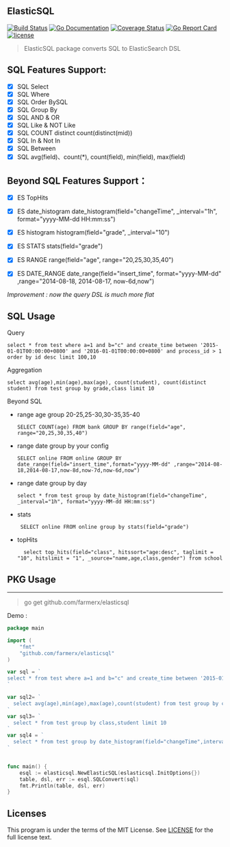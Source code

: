 ElasticSQL
-----------
[![Build Status](https://travis-ci.org/farmerx/elasticsql.svg?branch=master)](https://travis-ci.org/farmerx/elasticsql)
[![Go Documentation](http://img.shields.io/badge/go-documentation-blue.svg?style=flat-square)](https://godoc.org/github.com/farmerx/elasticsql)
[![Coverage Status](https://coveralls.io/repos/github/farmerx/elasticsql/badge.svg?branch=master)](https://coveralls.io/github/farmerx/elasticsql?branch=master)
[![Go Report Card](https://goreportcard.com/badge/github.com/farmerx/elasticsql)](https://goreportcard.com/report/github.com/farmerx/elasticsql)
[![license](https://img.shields.io/github/license/mashape/apistatus.svg?maxAge=2592000)](https://github.com/farmerx/elasticsql/blob/master/LICENSE)

> ElasticSQL package converts SQL to ElasticSearch DSL

## SQL Features Support:

- [x] SQL Select
- [x] SQL Where
- [x] SQL Order BySQL
- [x] SQL Group By
- [x] SQL AND & OR
- [x] SQL Like & NOT Like
- [x] SQL COUNT distinct   count(distinct(mid))
- [x] SQL In & Not In
- [x] SQL Between
- [x] SQL avg(field)、count(*), count(field), min(field), max(field)

## Beyond SQL Features Support：
- [x] ES TopHits
- [x] ES date_histogram  date_histogram(field="changeTime", _interval="1h", format="yyyy-MM-dd HH:mm:ss")
- [x] ES histogram       histogram(field="grade", _interval="10")
- [x] ES STATS           stats(field="grade")
- [x] ES RANGE           range(field="age", range="20,25,30,35,40")
- [x] ES DATE_RANGE      date_range(field="insert_time", format="yyyy-MM-dd" ,range="2014-08-18, 2014-08-17, now-6d,now")



*Improvement : now the query DSL is much more flat*


## SQL Usage
Query
```
select * from test where a=1 and b="c" and create_time between '2015-01-01T00:00:00+0800' and '2016-01-01T00:00:00+0800' and process_id > 1 order by id desc limit 100,10
```
Aggregation
```
select avg(age),min(age),max(age), count(student), count(distinct student) from test group by grade,class limit 10
```
Beyond SQL
 * range age group 20-25,25-30,30-35,35-40
	```
	SELECT COUNT(age) FROM bank GROUP BY range(field="age", range="20,25,30,35,40")
	```
 * range date group by your config
 	```
	SELECT online FROM online GROUP BY date_range(field="insert_time",format="yyyy-MM-dd" ,range="2014-08-18,2014-08-17,now-8d,now-7d,now-6d,now")
	```
 * range date group by day

	```
	select * from test group by date_histogram(field="changeTime", _interval="1h", format="yyyy-MM-dd HH:mm:ss")
	```
 * stats
 	```
	 SELECT online FROM online group by stats(field="grade")
	```
 * topHits
 	```
	  select top_hits(field="class", hitssort="age:desc", taglimit = "10", hitslimit = "1", _source="name,age,class,gender") from school
	```


## PKG Usage
-------------

> go get github.com/farmerx/elasticsql

Demo :
```go
package main

import (
    "fmt"
    "github.com/farmerx/elasticsql"
)

var sql = `
select * from test where a=1 and b="c" and create_time between '2015-01-01T00:00:00+0800' and '2016-01-01T00:00:00+0800' and process_id > 1 order by id desc limit 100,10
`

var sql2= `
  select avg(age),min(age),max(age),count(student) from test group by class limit 10
`
var sql3= `
  select * from test group by class,student limit 10
`
var sql4 = `
  select * from test group by date_histogram(field="changeTime",interval="1h",format="yyyy-MM-dd HH:mm:ss")
`


func main() {
    esql := elasticsql.NewElasticSQL(eslasticsql.InitOptions{})
    table, dsl, err := esql.SQLConvert(sql)
	fmt.Println(table, dsl, err)
}

```

## Licenses

This program is under the terms of the MIT License. See [LICENSE](https://github.com/farmerx/elasticsql/blob/master/LICENSE) for the full license text.

